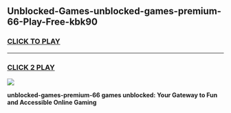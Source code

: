 
## Unblocked-Games-unblocked-games-premium-66-Play-Free-kbk90
<h3>
<a href="https://premium76.site?title=unblocked-games-premium-66&ref=23A">CLICK TO PLAY</a></h3>
<hr>

<h3>
<a href="https://premium76.site?title=unblocked-games-premium-66&ref=23A">CLICK 2 PLAY</a>
  
</h3>

<a href="https://premium76.site?title=unblocked-games-premium-66&ref=23A"><img src="https://clearcache.store/games.png"></a>


**unblocked-games-premium-66 games unblocked: Your Gateway to Fun and Accessible Online Gaming**

